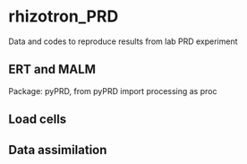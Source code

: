 # rhizotron_PRD
 Data and codes to reproduce results from  lab PRD experiment
 
## ERT and MALM

Package: pyPRD, from pyPRD import processing as proc

## Load cells


## Data assimilation


